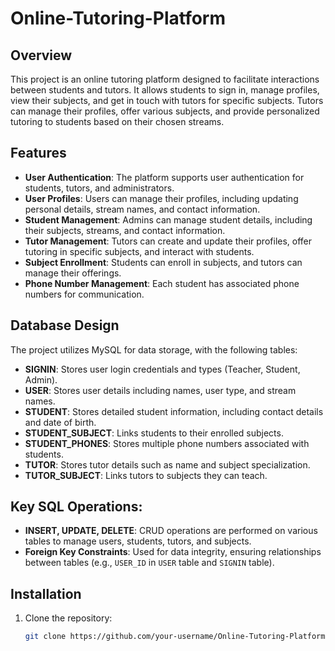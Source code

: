 # Online-Tutoring-Platform

## Overview
This project is an online tutoring platform designed to facilitate interactions between students and tutors. It allows students to sign in, manage profiles, view their subjects, and get in touch with tutors for specific subjects. Tutors can manage their profiles, offer various subjects, and provide personalized tutoring to students based on their chosen streams.

## Features
- **User Authentication**: The platform supports user authentication for students, tutors, and administrators.
- **User Profiles**: Users can manage their profiles, including updating personal details, stream names, and contact information.
- **Student Management**: Admins can manage student details, including their subjects, streams, and contact information.
- **Tutor Management**: Tutors can create and update their profiles, offer tutoring in specific subjects, and interact with students.
- **Subject Enrollment**: Students can enroll in subjects, and tutors can manage their offerings.
- **Phone Number Management**: Each student has associated phone numbers for communication.

## Database Design
The project utilizes MySQL for data storage, with the following tables:

- **SIGNIN**: Stores user login credentials and types (Teacher, Student, Admin).
- **USER**: Stores user details including names, user type, and stream names.
- **STUDENT**: Stores detailed student information, including contact details and date of birth.
- **STUDENT_SUBJECT**: Links students to their enrolled subjects.
- **STUDENT_PHONES**: Stores multiple phone numbers associated with students.
- **TUTOR**: Stores tutor details such as name and subject specialization.
- **TUTOR_SUBJECT**: Links tutors to subjects they can teach.

## Key SQL Operations:
- **INSERT, UPDATE, DELETE**: CRUD operations are performed on various tables to manage users, students, tutors, and subjects.
- **Foreign Key Constraints**: Used for data integrity, ensuring relationships between tables (e.g., `USER_ID` in `USER` table and `SIGNIN` table).

## Installation
1. Clone the repository:
   ```bash
   git clone https://github.com/your-username/Online-Tutoring-Platform.git

